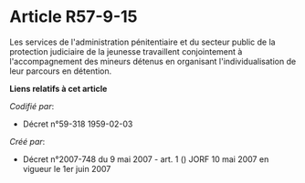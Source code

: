 # Article R57-9-15

Les services de l'administration pénitentiaire et du secteur public de la protection judiciaire de la jeunesse travaillent
conjointement à l'accompagnement des mineurs détenus en organisant l'individualisation de leur parcours en détention.

**Liens relatifs à cet article**

_Codifié par_:

  - Décret n°59-318 1959-02-03

_Créé par_:

  - Décret n°2007-748 du 9 mai 2007 - art. 1 () JORF 10 mai 2007 en vigueur le 1er juin 2007
